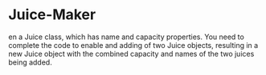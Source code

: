 # Juice-Maker
en a Juice class, which has name and capacity properties. You need to complete the code to enable and adding of two Juice objects, resulting in a new Juice object with the combined capacity and names of the two juices being added. 
